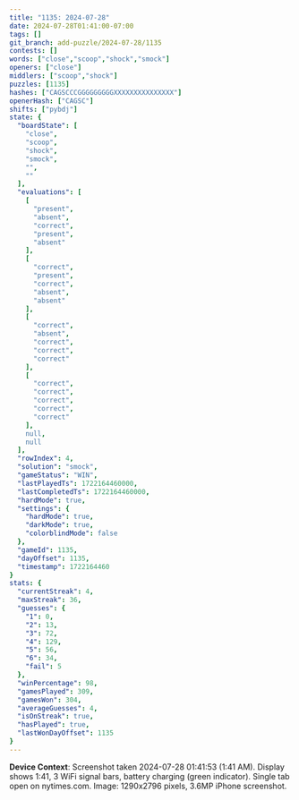 ```yaml
---
title: "1135: 2024-07-28"
date: 2024-07-28T01:41:00-07:00
tags: []
git_branch: add-puzzle/2024-07-28/1135
contests: []
words: ["close","scoop","shock","smock"]
openers: ["close"]
middlers: ["scoop","shock"]
puzzles: [1135]
hashes: ["CAGSCCCGGGGGGGGGXXXXXXXXXXXXXXX"]
openerHash: ["CAGSC"]
shifts: ["pybdj"]
state: {
  "boardState": [
    "close",
    "scoop",
    "shock",
    "smock",
    "",
    ""
  ],
  "evaluations": [
    [
      "present",
      "absent",
      "correct",
      "present",
      "absent"
    ],
    [
      "correct",
      "present",
      "correct",
      "absent",
      "absent"
    ],
    [
      "correct",
      "absent",
      "correct",
      "correct",
      "correct"
    ],
    [
      "correct",
      "correct",
      "correct",
      "correct",
      "correct"
    ],
    null,
    null
  ],
  "rowIndex": 4,
  "solution": "smock",
  "gameStatus": "WIN",
  "lastPlayedTs": 1722164460000,
  "lastCompletedTs": 1722164460000,
  "hardMode": true,
  "settings": {
    "hardMode": true,
    "darkMode": true,
    "colorblindMode": false
  },
  "gameId": 1135,
  "dayOffset": 1135,
  "timestamp": 1722164460
}
stats: {
  "currentStreak": 4,
  "maxStreak": 36,
  "guesses": {
    "1": 0,
    "2": 13,
    "3": 72,
    "4": 129,
    "5": 56,
    "6": 34,
    "fail": 5
  },
  "winPercentage": 98,
  "gamesPlayed": 309,
  "gamesWon": 304,
  "averageGuesses": 4,
  "isOnStreak": true,
  "hasPlayed": true,
  "lastWonDayOffset": 1135
}
---
```

<!-- more -->

**Device Context**: Screenshot taken 2024-07-28 01:41:53 (1:41 AM). Display shows 1:41, 3 WiFi signal bars, battery charging (green indicator). Single tab open on nytimes.com. Image: 1290x2796 pixels, 3.6MP iPhone screenshot.